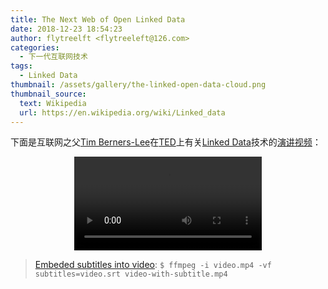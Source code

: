 ```yaml
---
title: The Next Web of Open Linked Data
date: 2018-12-23 18:54:23
author: flytreelft <flytreeleft@126.com>
categories:
  - 下一代互联网技术
tags:
  - Linked Data
thumbnail: /assets/gallery/the-linked-open-data-cloud.png
thumbnail_source:
  text: Wikipedia
  url: https://en.wikipedia.org/wiki/Linked_data
---
```


下面是互联网之父[Tim Berners-Lee](https://en.wikipedia.org/wiki/Tim_Berners-Lee)在[TED](https://www.ted.com)上有关[Linked Data](https://en.wikipedia.org/wiki/Linked_data)技术的[演讲视频](https://www.ted.com/talks/tim_berners_lee_on_the_next_web)：

<video src="/assets/video/The_Next_Web_of_Open_Linked_Data.mp4"
       controls="controls"
       style="max-width:100%; display:block; margin-left:auto; margin-right:auto;">
Sorry, your browser does not support the video tag! But, you can download it from <a href="/assets/video/The_Next_Web_of_Open_Linked_Data.mp4">here</a>.
</video>

> [Embeded subtitles into video](https://unix.stackexchange.com/questions/23351/how-can-i-embed-subtitles-into-videos-with-ffmpeg#answer-168353): `$ ffmpeg -i video.mp4 -vf subtitles=video.srt video-with-subtitle.mp4`

<!-- more -->
